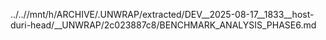 ../..//mnt/h/ARCHIVE/.UNWRAP/extracted/DEV__2025-08-17__1833__host-duri-head/__UNWRAP/2c023887c8/BENCHMARK_ANALYSIS_PHASE6.md